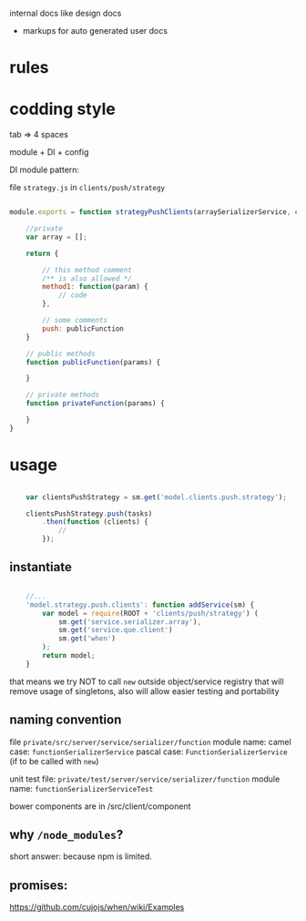 internal docs like design docs
+ markups for auto generated user docs

rules
=====

codding style
=============
tab => 4 spaces

module + DI + config

DI
module pattern:

file `strategy.js` in `clients/push/strategy`
```JavaScript

module.exports = function strategyPushClients(arraySerializerService, clientQueService, when) {

    //private
    var array = [];

    return {

        // this method comment
        /** is also allowed */
        method1: function(param) {
            // code
        },

        // some comments
        push: publicFunction
    }

    // public methods
    function publicFunction(params) {

    }

    // private methods
    function privateFunction(params) {

    }
}
```

usage
=====

```JavaScript

    var clientsPushStrategy = sm.get('model.clients.push.strategy');

    clientsPushStrategy.push(tasks)
        .then(function (clients) {
            //
        });
```

instantiate
-----------

```JavaScript

    //...
    'model.strategy.push.clients': function addService(sm) {
        var model = require(ROOT + 'clients/push/strategy') (
            sm.get('service.serializer.array'),
            sm.get('service.que.client')
            sm.get('when')
        );
        return model;
    }
```

that means we try NOT to call `new` outside object/service registry
that will remove usage of singletons, also will allow easier testing
and portability

naming convention
-----------------
file `private/src/server/service/serializer/function`
module name:
camel case: `functionSerializerService`
pascal case: `FunctionSerializerService` (if to be called with `new`)

unit test file: `private/test/server/service/serializer/function`
module name: `functionSerializerServiceTest`


bower components are in /src/client/component

why `/node_modules`?
--------------------
short answer: because npm is limited.

promises:
---------
https://github.com/cujojs/when/wiki/Examples
